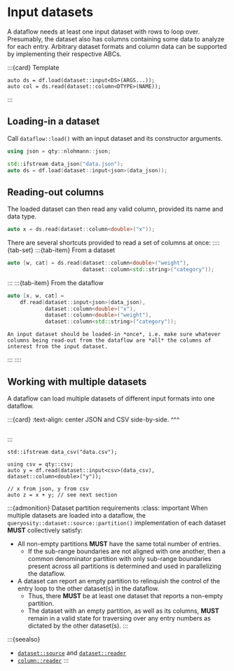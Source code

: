 # Input datasets

A dataflow needs at least one input dataset with rows to loop over.
Presumably, the dataset also has columns containing some data to analyze for each entry.
Arbitrary dataset formats and column data can be supported by implementing their respective ABCs.

:::{card} Template
```{code} cpp
auto ds = df.load(dataset::input<DS>(ARGS...));
auto col = ds.read(dataset::column<DTYPE>(NAME));
```
:::

## Loading-in a dataset

Call `dataflow::load()` with an input dataset and its constructor arguments.

```cpp
using json = qty::nlohmann::json;

std::ifstream data_json("data.json");
auto ds = df.load(dataset::input<json>(data_json));
```

## Reading-out columns

The loaded dataset can then read any valid column, provided its name and data type.
```cpp
auto x = ds.read(dataset::column<double>("x"));
```

There are several shortcuts provided to read a set of columns at once:
::::{tab-set}
:::{tab-item} From a dataset
```cpp
auto [w, cat] = ds.read(dataset::column<double>("weight"),
                        dataset::column<std::string>("category"));
```
:::
:::{tab-item} From the dataflow
```cpp
auto [x, w, cat] =
    df.read(dataset::input<json>(data_json), 
            dataset::column<double>("x"),
            dataset::column<double>("weight"),
            dataset::column<std::string>("category"));
```
```{caution}
An input dataset should be loaded-in *once*, i.e. make sure whatever columns being read-out from the dataflow are *all* the columns of interest from the input dataset.
```
:::
::::

## Working with multiple datasets

A dataflow can load multiple datasets of different input formats into one dataflow.

:::{card} 
:text-align: center
JSON and CSV side-by-side.
^^^
```{image} ../images/json_csv.png
```
:::

```{code} cpp
std::ifstream data_csv("data.csv");

using csv = qty::csv;
auto y = df.read(dataset::input<csv>(data_csv), dataset::column<double>("y"));

// x from json, y from csv
auto z = x + y; // see next section
```

:::{admonition} Dataset partition requirements
:class: important
When multiple datasets are loaded into a dataflow, the `queryosity::dataset::source::partition()` implementation of each dataset **MUST** collectively satisfy:
- All non-empty partitions **MUST** have the same total number of entries.
  - If the sub-range boundaries are not aligned with one another, then a common denominator partition with only sub-range boundaries present across all partitions is determined and used in parallelizing the dataflow.
- A dataset can report an empty partition to relinquish the control of the entry loop to the other dataset(s) in the dataflow.
  - Thus, there **MUST** be at least one dataset that reports a non-empty partition.
  - The dataset with an empty partition, as well as its columns, **MUST** remain in a valid state for traversing over any entry numbers as dictated by the other dataset(s).
:::

:::{seealso}
- [`dataset::source`](#dataset-source) and [`dataset::reader`](#dataset-reader)
- [`column::reader`](#column-reader)
:::